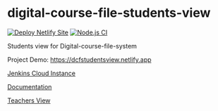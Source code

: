 # digital-course-file-students-view
[![Deploy Netlify Site](https://github.com/ganapathi12/digital-course-file-students-view/actions/workflows/main.yml/badge.svg)](https://github.com/ganapathi12/digital-course-file-students-view/actions/workflows/main.yml)   [![Node.js CI](https://github.com/ganapathi12/digital-course-file-students-view/actions/workflows/node.js.yml/badge.svg?branch=initial)](https://github.com/ganapathi12/digital-course-file-students-view/actions/workflows/node.js.yml)

<p>Students view for Digital-course-file-system</p>

Project Demo: https://dcfstudentsview.netlify.app


<p><a href="http://35.232.11.230:8080/">Jenkins Cloud Instance</a><p/>
<p><a href="https://drive.google.com/file/d/1HSggen9YuuWeJWSbiHrW7IvxrTiLKifo/view?usp=sharing">Documentation</a><p/>
<p><a href="https://github.com/ganapathi12/digital-course-file">Teachers View</a><p/>

